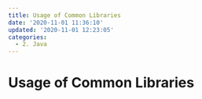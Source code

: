```yaml
---
title: Usage of Common Libraries
date: '2020-11-01 11:36:10'
updated: '2020-11-01 12:23:05'
categories:
  - 2. Java
---
```

# Usage of Common Libraries

